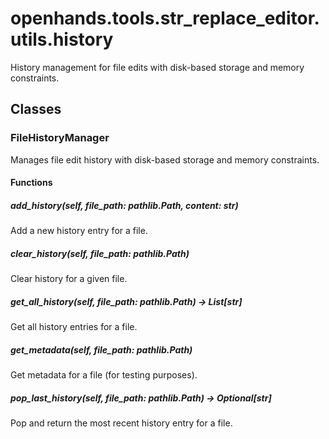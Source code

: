 # openhands.tools.str_replace_editor.utils.history

History management for file edits with disk-based storage and memory constraints.

## Classes

### FileHistoryManager

Manages file edit history with disk-based storage and memory constraints.

#### Functions

##### add_history(self, file_path: pathlib.Path, content: str)

Add a new history entry for a file.

##### clear_history(self, file_path: pathlib.Path)

Clear history for a given file.

##### get_all_history(self, file_path: pathlib.Path) -> List[str]

Get all history entries for a file.

##### get_metadata(self, file_path: pathlib.Path)

Get metadata for a file (for testing purposes).

##### pop_last_history(self, file_path: pathlib.Path) -> Optional[str]

Pop and return the most recent history entry for a file.

